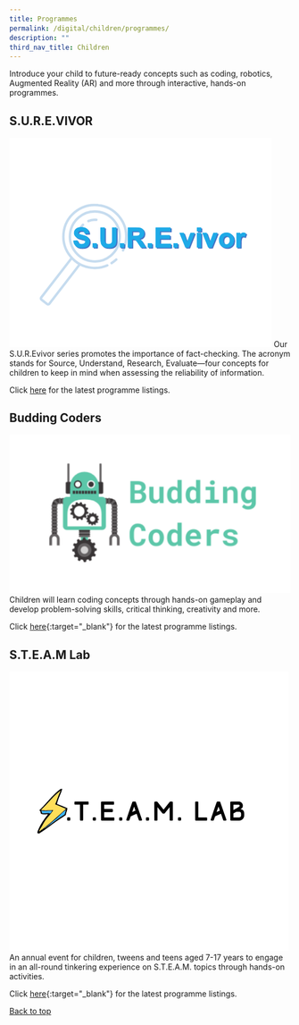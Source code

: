 ```yaml
---
title: Programmes
permalink: /digital/children/programmes/
description: ""
third_nav_title: Children
---
```

<style type="text/css">
/* Links */
.content a { color: #322987; }
.content a:focus,
.content a:hover { color: #28216c; }

/* Button Outline */
.bp-button { padding-left: 1.5rem; padding-right: 1.5rem; }
.bp-button.is-primary-outline { border: 1px solid #322987; color: #322987; background-color: transparent; text-decoration: none; }
.bp-button.is-primary-outline:focus,
.bp-button.is-primary-outline:hover { border: 1px solid #322987; color: #cff2e8; background-color: #322987; text-decoration: none; }

/* Responsive Iframe */
.responsive-iframe { position: absolute; top: 0; left: 0; bottom: 0; right: 0; width: 100%; height: 100%; }
.responsive-iframe-container { position: relative; overflow: hidden; width: 100%; }
.responsive-iframe-container.ratio-16by9 { padding-top: 56.25%; }
.responsive-iframe-container.ratio-4by3 { padding-top: 75%; }
.responsive-iframe-container.ratio-3by2 { padding-top: 66.66%; }
.responsive-iframe-container.ratio-1by1 { padding-top: 100%; }
</style>
Introduce your child to future-ready concepts such as coding, robotics, Augmented Reality (AR) and more through interactive, hands-on programmes.

## **S.U.R.E.VIVOR**
<img src="/images/digital/children/SUREvivor%20logo.png" alt="S.U.R.E.vivor logo">
Our S.U.R.Evivor series promotes the importance of fact-checking. The acronym stands for Source, Understand, Research, Evaluate—four concepts for children to keep in mind when assessing the reliability of information. 

Click [here](https://www.eventbrite.sg/o/golibrary-national-library-board-singapore-26735252849) for the latest programme listings.


## **Budding Coders**
![Alt text for image on Isomer site](/images/digital/Digital-Prog-Children-01b.png)
Children will learn coding concepts through hands-on gameplay and develop problem-solving skills, critical thinking, creativity and more.

Click [here](https://www.eventbrite.sg/o/golibrary-national-library-board-singapore-26735252849){:target="_blank"} for the latest programme listings.


## **S.T.E.A.M Lab** 
![Alt text for image on Isomer site](/images/digital/steamlab.jpg)
An annual event for children, tweens and teens aged 7-17 years to engage in an all-round tinkering experience on S.T.E.A.M. topics through hands-on activities.

Click [here](https://childrenandteens.nlb.gov.sg/events/steamla/){:target="_blank"} for the latest programme listings.

<p class="has-text-right margin--top--xl"><a href="#main-content">Back to top</a></p>